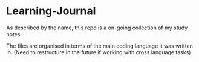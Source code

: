 # Learning-Journal
As described by the name, this repo is a on-going collection of my study notes.

The files are organised in terms of the main coding language it was written in. (Need to restructure in the future if working with cross language tasks)

